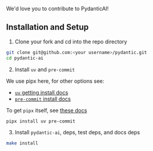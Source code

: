 We'd love you to contribute to PydanticAI!

## Installation and Setup

1. Clone your fork and cd into the repo directory

```bash
git clone git@github.com:<your username>/pydantic.git
cd pydantic-ai
```

2. Install `uv` and `pre-commit`

We use pipx here, for other options see:

* [`uv` getting install docs](https://docs.astral.sh/uv/getting-started/installation/)
* [`pre-commit` install docs](https://pre-commit.com/#install)

To get `pipx` itself, see [these docs](https://pypa.github.io/pipx/)

```bash
pipx install uv pre-commit
```

3. Install `pydantic-ai`, deps, test deps, and docs deps

```bash
make install
```
